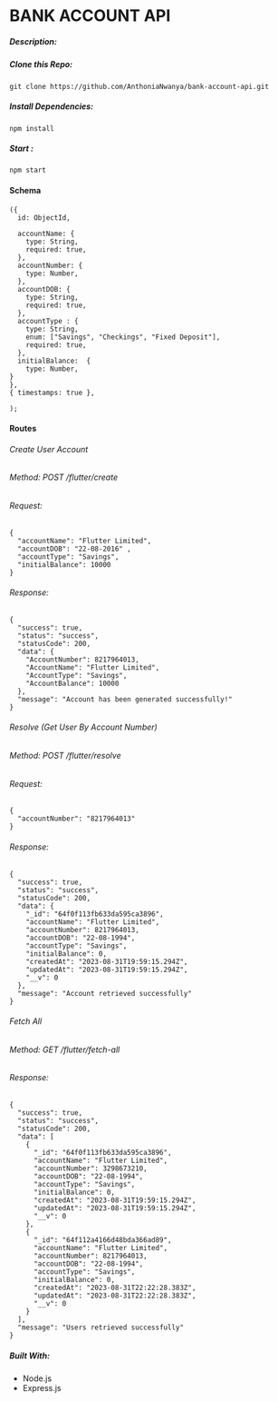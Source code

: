# BANK ACCOUNT API

##### Description:

##### Clone this Repo:

`git clone https://github.com/AnthoniaNwanya/bank-account-api.git`

##### Install Dependencies:

`npm install`

##### Start :

`npm start`

#### Schema
```
({
  id: ObjectId,

  accountName: {
    type: String,
    required: true,
  },
  accountNumber: {
    type: Number,
  },
  accountDOB: {
    type: String,
    required: true,
  },
  accountType : {
    type: String,
    enum: ["Savings", "Checkings", "Fixed Deposit"],
    required: true,
  },
  initialBalance:  {
    type: Number,
}
},
{ timestamps: true },

);
```

#### Routes

###### Create User Account

###### Method: POST /flutter/create

###### Request:

```
{
  "accountName": "Flutter Limited", 
  "accountDOB": "22-08-2016" , 
  "accountType": "Savings", 
  "initialBalance": 10000
}
```

###### Response:

```
{
  "success": true,
  "status": "success",
  "statusCode": 200,
  "data": {
    "AccountNumber": 8217964013,
    "AccountName": "Flutter Limited",
    "AccountType": "Savings",
    "AccountBalance": 10000
  },
  "message": "Account has been generated successfully!"
}

```

###### Resolve (Get User By Account Number)

###### Method: POST /flutter/resolve

###### Request:

```
{
  "accountNumber": "8217964013"
}
```

###### Response:

```
{
  "success": true,
  "status": "success",
  "statusCode": 200,
  "data": {
    "_id": "64f0f113fb633da595ca3896",
    "accountName": "Flutter Limited",
    "accountNumber": 8217964013,
    "accountDOB": "22-08-1994",
    "accountType": "Savings",
    "initialBalance": 0,
    "createdAt": "2023-08-31T19:59:15.294Z",
    "updatedAt": "2023-08-31T19:59:15.294Z",
    "__v": 0
  },
  "message": "Account retrieved successfully"
}
```

###### Fetch All

###### Method: GET /flutter/fetch-all

###### Response:

```
{
  "success": true,
  "status": "success",
  "statusCode": 200,
  "data": [
    {
      "_id": "64f0f113fb633da595ca3896",
      "accountName": "Flutter Limited",
      "accountNumber": 3298673210,
      "accountDOB": "22-08-1994",
      "accountType": "Savings",
      "initialBalance": 0,
      "createdAt": "2023-08-31T19:59:15.294Z",
      "updatedAt": "2023-08-31T19:59:15.294Z",
      "__v": 0
    },
    {
      "_id": "64f112a4166d48bda366ad89",
      "accountName": "Flutter Limited",
      "accountNumber": 8217964013,
      "accountDOB": "22-08-1994",
      "accountType": "Savings",
      "initialBalance": 0,
      "createdAt": "2023-08-31T22:22:28.383Z",
      "updatedAt": "2023-08-31T22:22:28.383Z",
      "__v": 0
    }
  ],
  "message": "Users retrieved successfully"
}
```


##### Built With:
- Node.js
- Express.js
````
